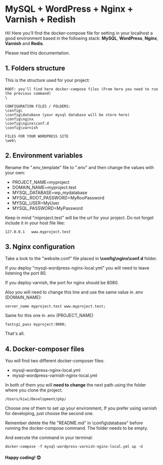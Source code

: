 # MySQL + WordPress + Nginx + Varnish + Redish

Hi! Here you'll find the docker-compose file for setting in your localhost a good environment based in the following stack: **MySQL**, **WordPress**, **Nginx**, **Varnish** and **Redis**.

Please read this documentation.

## 1. Folders structure

This is the structure used for your project:
```
ROOT: you'll find here docker-compose files (From here you need to run the previous command)
\ 

CONFIGURATION FILES / FOLDERS:
\config\
\config\database (your mysql database will be store here)
\config\nginx
\config\nginx\conf.d
\config\varnish

FILES FOR YOUR WORDPRESS SITE
\web\	
```

## 2. Environment variables

Rename the ".env_template" file to ".env" and then change the values with your own:
- PROJECT_NAME=myproject
- DOMAIN_NAME=myproject.test
- MYSQL_DATABASE=wp_mydatabase
- MYSQL_ROOT_PASSWORD=MyRooPassword
- MYSQL_USER=MyUser
- MYSQL_PASSWORD=MyPassword

Keep in mind "miproject.test" will be the url for your project. Do not forget include it in your host file like:
```
127.0.0.1	www.myproject.test
```
## 3. Nginx configuration

Take a look to the "website.conf" file placed in **\config\nginx\conf.d** folder.

If you deploy "mysql-wordpress-nginx-local.yml" you will need to leave listening the port 80.

If you deploy varnish, the port for nginx should be 8080.

Also you will need to change this line and use the same value in .env (DOMAIN_NAME):
```
server_name myproject.test www.myproject.test;
```
Same for this one in .env (PROJECT_NAME)
````
fastcgi_pass myproject:9000;
````

That's all.

## 4. Docker-composer files

You will find two different docker-composer files:
- mysql-wordpress-nginx-local.yml
- mysql-wordpress-varnish-nginx-local.yml

In both of them you will **need to change** the next path using the folder where you clone the project.
```
/Users/kiwi/Development/php/
```

Choose one of them to set up your environment, If you prefer using varnish for developing, just choose the second one.

Remember delete the file "README.md" in \config\database" before running the docker-compose command. The folder needs to be empty.

And execute the command in your terminal:
```
docker-compose -f mysql-wordpress-varnish-nginx-local.yml up -d
```

#### Happy coding! :blush:

